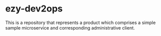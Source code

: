# ezy-dev2ops
This is a repository that represents a product which comprises a simple sample microservice and corresponding administrative client.
